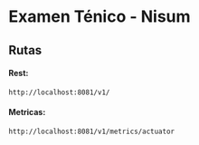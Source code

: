 # Examen Ténico - Nisum

## Rutas

#### Rest:
`http://localhost:8081/v1/`

#### Metricas:
`http://localhost:8081/v1/metrics/actuator`
